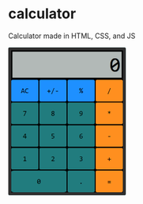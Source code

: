 # calculator
Calculator made in HTML, CSS, and JS

<img src="https://github.com/jcmpdx/calculator/blob/main/calculator_mock.PNG" height="300px" width="auto" >
